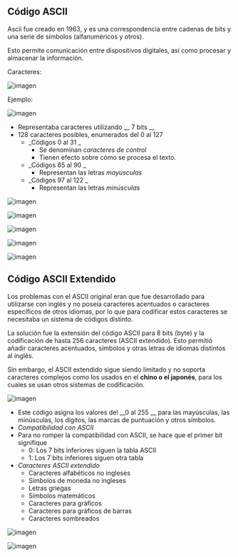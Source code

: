 ## Código ASCII

Ascii fue creado en 1963, y es una correspondencia entre cadenas de bits y una serie de símbolos (alfanuméricos y otros).

Esto permite comunicación entre dispositivos digitales, así como procesar y almacenar la información.

Caracteres:

![imagen](img/5_Codificacion_de_caracteres4.png)

Ejemplo:

![imagen](img/5_Codificacion_de_caracteres5.png)

* Representaba caracteres utilizando __ 7 bits __
* 128 caracteres posibles, enumerados del 0 al 127
  * _Códigos 0 al 31 _
    * Se denominan  _caracteres de control_
    * Tienen efecto sobre cómo se procesa el texto\.
  * _Códigos 65 al 90 _
    * Representan las letras  _mayúsculas_
  * _Códigos 97 al 122 _
    * Representan las letras  _minúsculas_

![imagen](img/5_Codificacion_de_caracteres6.png)

![imagen](img/5_Codificacion_de_caracteres7.png)

![imagen](img/5_Codificacion_de_caracteres8.png)

![imagen](img/5_Codificacion_de_caracteres9.jpg)

![imagen](img/5_Codificacion_de_caracteres10.jpg)

## Código ASCII Extendido

Los problemas con el ASCII original eran que fue desarrollado para utilizarse con inglés y no poseía caracteres acentuados o caracteres específicos de otros idiomas, por lo que para codificar estos caracteres se necesitaba un sistema de códigos distinto.

La solución fue la extensión del código ASCII para 8 bits (byte) y la codificación de hasta 256 caracteres (ASCII extendido).  Esto permitió añadir caracteres acentuados, símbolos y otras letras de idiomas distintos al inglés.

Sin embargo, el ASCII extendido sigue siendo limitado y no soporta caracteres complejos como los usados en el **chino o el japonés**, para los cuales se usan otros sistemas de codificación.

![imagen](img/5_Codificacion_de_caracteres11.jpg)

* Este código asigna los valores del  __0 al 255 __ para las mayúsculas, las minúsculas, los dígitos, las marcas de puntuación y otros símbolos\.
* _Compatibilidad con ASCII_
* Para no romper la compatibilidad con ASCII, se hace que el primer bit signifique
  * 0: Los 7 bits inferiores siguen la tabla ASCII
  * 1: Los 7 bits inferiores siguen otra tabla
* _Caracteres ASCII extendido_
  * Caracteres alfabéticos no ingleses
  * Símbolos de moneda no ingleses
  * Letras griegas
  * Símbolos matemáticos
  * Caracteres para gráficos
  * Caracteres para gráficos de barras
  * Caracteres sombreados

![imagen](img/5_Codificacion_de_caracteres12.png)

![imagen](img/5_Codificacion_de_caracteres13.png)
